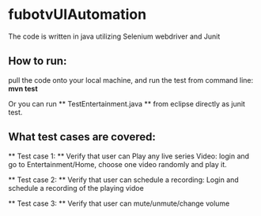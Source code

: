 # fubotvUIAutomation
The code is written in java utilizing Selenium webdriver and Junit

## How to run:
pull the code onto your local machine, and  run the test from command line:
        **mvn test**
    
Or you can run ** TestEntertainment.java ** from eclipse directly as junit test. 

## What test cases are covered: 
 ** Test case 1: ** Verify that user can Play any live series Video: login and go to Entertainment/Home, choose one video randomly and play it. 
             
 ** Test case 2: **  Verify that user can schedule a recording: Login and schedule a recording of the playing vidoe

 ** Test case 3: ** Verify that user can mute/unmute/change volume


